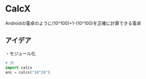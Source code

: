 # CalcX
Androidの電卓のように(10^100)+1-(10^100)を正確に計算できる電卓

## アイデア
・モジュール化
```python
# 例
import calcx
ans = calcx("10^20")
```
